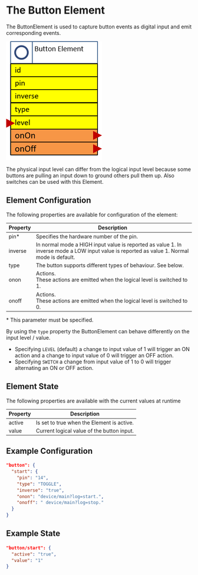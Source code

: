 # The Button Element

The ButtonElement is used to capture button events as digital input and emit corresponding events.

![Button Properties and Actions](ButtonAPI.PNG)

The physical input level can differ from the logical input level because some buttons are pulling an input down to ground others pull them up. Also switches can be used with this Element.

## Element Configuration

The following properties are available for configuration of the element:

| Property | Description |
| ---      | --- |
| pin*     | Specifies the hardware number of the pin.
| inverse   | In normal mode a HIGH input value is reported as value 1. In inverse mode a LOW input value is reported as value 1. Normal mode is default.
| type     | The button supports different types of behaviour. See below.
| onon     | Actions.<br/>These actions are emitted when the logical level is switched to 1.
| onoff    | Actions. <br/> These actions are emitted when the logical level is switched to 0.

\* This parameter must be specified.

By using the `type` property the ButtonElement can behave differently on the input level / value.
* Specifying `LEVEL` (default) a change to input value of 1 will trigger an ON action and a change to input value of 0 will trigger an OFF action.
* Specifying `SWITCH` a change from input value of 1 to 0 will trigger alternating an ON or OFF action.

## Element State

The following properties are available with the current values at runtime

| Property | Description |
| ---      | --- |
| active   | Is set to true when the Element is active.
| value    | Current logical value of the button input.

## Example Configuration

```JSON
"button": {
  "start": {
    "pin": "14",
    "type": "TOGGLE",
    "inverse": "true",
    "onon": "device/main?log=start.",
    "onoff": " device/main?log=stop."
  }
}
```

## Example State

```JSON
"button/start": {
  "active": "true",
  "value": "1"
}
```
